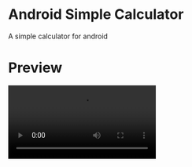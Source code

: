 # Android Simple Calculator
A simple calculator for android

# Preview
![](https://github.com/gicodeon/simple-calculator-android/blob/main/preview.mp4)
